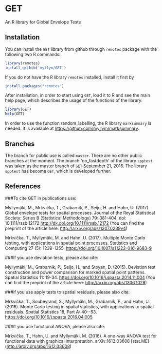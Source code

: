 # GET

An R library for Global Envelope Tests

## Installation

You can install the `GET` library from github through `remotes` package with the following two R commands:

```R
library(remotes)
install_github('myllym/GET')
```
If you do not have the R library `remotes` installed, install it first by

```R
install.packages("remotes")
```

After installation, in order to start using `GET`, load it to R and see
the main help page, which describes the usage of the functions of the library:
```R
library(GET)
help(GET)
```

In order to use the function random_labelling, the R library `marksummary` is
needed. It is available at https://github.com/myllym/marksummary.

## Branches

The branch for public use is called `master`. There are no other public branches at the moment.
The branch 'no_fastdepth' of the library `spptest` was taken as the master branch of `GET` September 21, 2016.
The library `spptest` has become `GET`, which is developed further.

## References

###To cite GET in publications use:

Myllymäki, M., Mrkvička, T., Grabarnik, P., Seijo, H. and Hahn, U. (2017).
Global envelope tests for spatial processes. Journal of the Royal Statistical Society:
Series B (Statistical Methodology) 79: 381-404. doi: 10.1111/rssb.12172 http://dx.doi.org/10.1111/rssb.12172
(You can find the preprint of the article here: http://arxiv.org/abs/1307.0239v4)

Mrkvička, T., Myllymäki, M. and Hahn, U. (2017).
Multiple Monte Carlo testing, with applications in spatial point processes.
Statistics and Computing 27 (5): 1239-1255. https://doi.org/10.1007/s11222-016-9683-9

###If you use deviation tests, please also cite:

Myllymäki, M., Grabarnik, P., Seijo, H., and Stoyan, D. (2015).
Deviation test construction and power comparison for marked spatial point
patterns. Spatial Statistics 11: 19-34. https://doi.org/10.1016/j.spasta.2014.11.004
(You can find the preprint of the article here: http://arxiv.org/abs/1306.1028)

###If you use apply tests to spatial residuals, please also cite:

Mrkvička, T., Soubeyrand, S., Myllymäki, M., Grabarnik, P., and Hahn, U. (2016).
Monte Carlo testing in spatial statistics, with applications to spatial residuals.
Spatial Statistics 18, Part A: 40--53. https://doi.org/10.1016/j.spasta.2016.04.005

###If you use functional ANOVA, please also cite:

Mrkvička, T., Hahn, U. and Myllymäki, M. (2016).
A one-way ANOVA test for functional data with graphical interpretation.
arXiv:1612.03608 [stat.ME] (http://arxiv.org/abs/1612.03608)